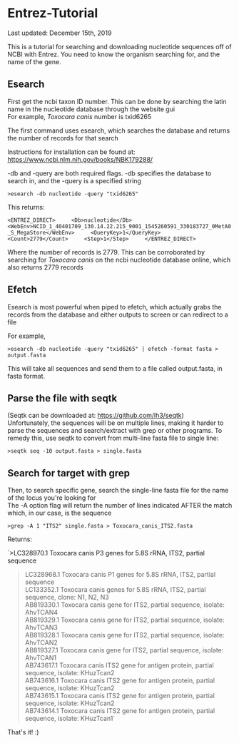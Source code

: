# Entrez-Tutorial
Last updated: December 15th, 2019

This is a tutorial for searching and downloading nucleotide sequences off of NCBI with Entrez.
You need to know the organism searching for, and the name of the gene.


## Esearch
First get the ncbi taxon ID number. This can be done by searching the latin name in the nucleotide database through the website gui    
For example, *Toxocara canis* number is txid6265    

The first command uses esearch, which searches the database and returns the number of records for that search    

Instructions for installation can be found at: https://www.ncbi.nlm.nih.gov/books/NBK179288/    

-db and -query are both required flags. -db specifies the database to search in, and the -query is a specified string    

`>esearch -db nucleotide -query "txid6265"`

This returns:    

`<ENTREZ_DIRECT>    
<Db>nucleotide</Db>     
<WebEnv>NCID_1_40401709_130.14.22.215_9001_1545260591_330183727_0MetA0_S_MegaStore</WebEnv>    
<QueryKey>1</QueryKey>    
<Count>2779</Count>    
<Step>1</Step>    
</ENTREZ_DIRECT>`    

Where the number of records is 2779. This can be corroborated by searching for *Toxocara canis* on the ncbi nucleotide database online, which also returns 2779 records    

## Efetch

Esearch is most powerful when piped to efetch, which actually grabs the records from the database and either outputs to screen or can redirect to a file    

For example,    

`>esearch -db nucleotide -query "txid6265" | efetch -format fasta > output.fasta`

This will take all sequences and send them to a file called output.fasta, in fasta format.     

## Parse the file with seqtk
(Seqtk can be downloaded at: https://github.com/lh3/seqtk)    
Unfortunately, the sequences will be on multiple lines, making it harder to parse the sequences and search/extract with grep or other programs. To remedy this, use seqtk to convert from multi-line fasta file to single line:    

`>seqtk seq -10 output.fasta > single.fasta`

## Search for target with grep 

Then, to search specific gene, search the single-line fasta file for the name of the locus you're looking for    
The -A option flag will return the number of lines indicated AFTER the match which, in our case, is the sequence    

`>grep -A 1 "ITS2" single.fasta > Toxocara_canis_ITS2.fasta`

Returns:    

`>LC328970.1 Toxocara canis P3 genes for 5.8S rRNA, ITS2, partial sequence    
>LC328968.1 Toxocara canis P1 genes for 5.8S rRNA, ITS2, partial sequence    
>LC133352.1 Toxocara canis genes for 5.8S rRNA, ITS2, partial sequence, clone: N1, N2, N3    
>AB819330.1 Toxocara canis gene for ITS2, partial sequence, isolate: AhvTCAN4    
>AB819329.1 Toxocara canis gene for ITS2, partial sequence, isolate: AhvTCAN3    
>AB819328.1 Toxocara canis gene for ITS2, partial sequence, isolate: AhvTCAN2    
>AB819327.1 Toxocara canis gene for ITS2, partial sequence, isolate: AhvTCAN1    
>AB743617.1 Toxocara canis ITS2 gene for antigen protein, partial sequence, isolate: KHuzTcan2    
>AB743616.1 Toxocara canis ITS2 gene for antigen protein, partial sequence, isolate: KHuzTcan2    
>AB743615.1 Toxocara canis ITS2 gene for antigen protein, partial sequence, isolate: KHuzTcan2    
>AB743614.1 Toxocara canis ITS2 gene for antigen protein, partial sequence, isolate: KHuzTcan1`    

That's it! :)    



